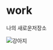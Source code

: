 # work
나의 새로운저장소

![강아지](https://user-images.githubusercontent.com/102580591/162906693-4345380b-2253-469a-819b-672c33c60ee2.jpg)
